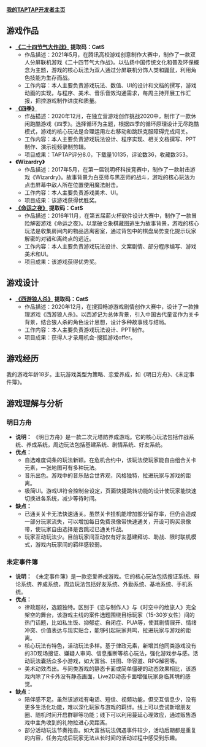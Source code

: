 **[我的TAPTAP开发者主页](https://www.taptap.com/developer/91292)**
## 游戏作品
* **[《二十四节气大作战》](https://pan.baidu.com/s/1Nss5IOyFOFo2NTVReblgNA)    提取码：CatS**
    + 作品描述：2021年5月，在腾讯高校游戏创意制作大赛中，制作了一款双人分屏联机游戏《二十四节气大作战》。以弘扬中国传统文化和普及环保概念为主题，游戏的核心玩法为双人通过分屏联机分饰人类和鼹鼠，利用角色技能为生存而战。
    + 工作内容：本人主要负责游戏玩法、数值、UI的设计和文档的撰写，游戏动画的实现，与程序、美术、音乐音效沟通需求，每周主持开展工作汇报，把控游戏制作进度和质量。
* **[《四季》](https://www.taptap.com/app/205756)**
    + 作品描述：2020年12月，在独立营游戏创作挑战2020中，制作了一款休闲跑酷游戏《四季》。选择循环为主题，根据四季的循环原理设计无尽跑酷模式，游戏的核心玩法是合理运用左右移动和跳跃克服障碍完成闯关。
    + 工作内容：本人主要负责游戏玩法设计、程序实现、相关文档撰写、PPT制作、演示视频录制剪辑。
    + 项目成果：TAPTAP评分8.0，下载量10135，评论数36，收藏数353。
* **《Wizardry》**
    + 作品描述：2017年5月，在第一届锐明杯科技竞赛中，制作了一款射击游戏《Wizardry》。故事背景为白巫师与黑巫师的战斗，游戏的核心玩法为点击屏幕中敌人所在位置使用魔法射击。
    + 工作内容：本人主要负责游戏美术、UI。
    + 项目成果：该游戏获得优胜奖。
* **[《命运之夜》](https://pan.baidu.com/s/13-cXUoougXd-S6sy0NbHmA)    提取码：CatS**
    + 作品描述：2016年11月，在第五届薪火杯软件设计大赛中，制作了一款冒险解密游戏《命运之夜》。以拿破仑象棋藏图逃生为故事背景，游戏的核心玩法是收集房间内的物品逃离密室，通过背包中的棋盘局势变化提示玩家解密的对错和离终点的远近。
    + 工作内容：本人主要负责游戏玩法设计、文案剧情、部分程序编写、游戏美术和UI。
    + 项目成果：该游戏获得优秀奖。
## 游戏设计
* **[《西游狼人杀》](https://pan.baidu.com/s/1mGLUKsAcA60AmU5og_XwTA)    提取码：CatS**
    + 作品描述：2020年12月，在搜狐畅游游戏剧情创作大赛中，设计了一款推理游戏《西游狼人杀》。以西游记为总体背景，引入中国古代童谣作为关卡背景，结合狼人杀的角色设计思想，设计多种故事线与结局。
    + 工作内容：本人主要负责游戏玩法设计、PPT制作。
    + 项目成果：获得人才录用机会-搜狐游戏offer。
## 游戏经历
我的游戏年龄18岁。主玩游戏类型为策略、恋爱养成，如《明日方舟》、《未定事件簿》。
## 游戏理解与分析
### 明日方舟
* **说明：** 《明日方舟》是一款二次元塔防养成游戏。它的核心玩法包括作战系统、养成系统，周边玩法包括基建系统、剧情系统、好友系统。
* **优点：**
    + 自选难度词条的玩法新颖。在危机合约中，该玩法使玩家能自由组合关卡元素，一张地图可有多种玩法。
    + 音乐出色。游戏中的音乐贴合世界观，风格独特，拉进玩家与游戏的距离。
    + 极简UI。游戏UI符合控制台设定，页面快捷跳转功能的设计使玩家能快速切换进各系统，减少等待时间。
* **缺点：**
    + 已通关关卡无法快速通关。虽然关卡挂机能增加部分留存率，但仍会造成一部分玩家流失，可以增加每日免费录像带快速通关，开设可购买录像带，使玩家自由选择是否跳过已通关作战。
    + 玩家互动玩法少。目前玩家间互动仅有好友基建拜访、助战、限时联机模式，游戏内玩家间的羁绊感较弱。
### 未定事件簿
* **说明：** 《未定事件簿》是一款恋爱养成游戏。它的核心玩法包括搜证系统、辩论系统、养成系统，周边玩法包括好友系统、外勤系统、基地系统、手机系统。
* **优点：**
    + 律政题材，选题独特。区别于《恋与制作人》与《时空中的绘旅人》完全架空的舞台，该游戏主线的案件选题围绕目标玩家（15-30岁女性）间的热门话题，比如私生饭、抑郁症、自闭症、PUA等，使其剧情展开、情绪冲突、价值表达与现实贴合，能够引起玩家共鸣，拉进玩家与游戏的距离。
    + 核心玩法有特色，活动玩法多样。基于律政元素，新增其他同类游戏没有的3D现场搜证、嫌疑人审问、信息推断等核心玩法，强化游戏参与感。活动玩法囊括众多小游戏，如大富翁、拼图、华容道、RPG解密等。
    + 美术动效杰出。与同类游戏的静态卡面或简单僵硬的动态效果相比，该游戏内除了R卡外没有静态画面，Live2D动态卡面增强玩家身临其境的感觉。
* **缺点：**
    + 陪伴感不足。虽然该游戏有电话、短信、视频功能，但交互信息少，没有更多生活化功能，难以深化玩家与游戏的羁绊。线上可以尝试新增朋友圈、随机时间开启群聊等功能；线下可以利用蔓延心理效应，通过贩售游戏中主角收到的礼物拉进心灵距离。
    + 部分活动玩法节奏拖沓。如大富翁玩法偶遇事件较少，活动后期都是重复的内容，任务完成后玩家无法从长时间的活动过程中感受到乐趣。
